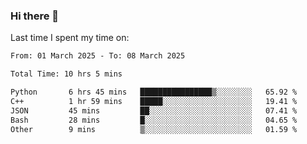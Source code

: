 ### Hi there 👋

<!--
**Grav1tum/Grav1tum** is a ✨ _special_ ✨ repository because its `README.md` (this file) appears on your GitHub profile.

Here are some ideas to get you started:

- 🔭 I’m currently working on ...
- 🌱 I’m currently learning ...
- 👯 I’m looking to collaborate on ...
- 🤔 I’m looking for help with ...
- 💬 Ask me about ...
- 📫 How to reach me: ...
- 😄 Pronouns: ...
- ⚡ Fun fact: ...
-->
Last time I spent my time on:
<!--START_SECTION:waka-->

```txt
From: 01 March 2025 - To: 08 March 2025

Total Time: 10 hrs 5 mins

Python       6 hrs 45 mins   ████████████████▒░░░░░░░░   65.92 %
C++          1 hr 59 mins    █████░░░░░░░░░░░░░░░░░░░░   19.41 %
JSON         45 mins         ██░░░░░░░░░░░░░░░░░░░░░░░   07.41 %
Bash         28 mins         █░░░░░░░░░░░░░░░░░░░░░░░░   04.65 %
Other        9 mins          ▒░░░░░░░░░░░░░░░░░░░░░░░░   01.59 %
```

<!--END_SECTION:waka-->
